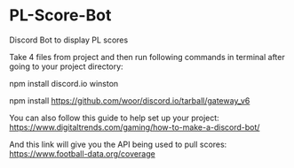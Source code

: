 # PL-Score-Bot
Discord Bot to display PL scores

Take 4 files from project and then run following commands in terminal after going to your project directory:

npm install discord.io winston

npm install https://github.com/woor/discord.io/tarball/gateway_v6

You can also follow this guide to help set up your project: https://www.digitaltrends.com/gaming/how-to-make-a-discord-bot/

And this link will give you the API being used to pull scores: https://www.football-data.org/coverage

